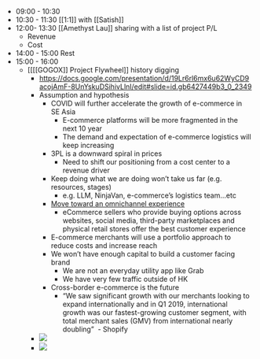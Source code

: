 - 09:00 - 10:30 
- 10:30 - 11:30 [[1:1]] with [[Satish]]
- 12:00- 13:30 [[Amethyst Lau]] sharing with a list of project P/L
    - Revenue
    - Cost
- 14:00 - 15:00 Rest
- 15:00 - 16:00
    - [[[[GOGOX]] Project Flywheel]] history digging
        - https://docs.google.com/presentation/d/19Lr6rl6mx6u62WyCD9acojAmF-8UnYskuDSihivLlnI/edit#slide=id.gb6427449b3_0_2349
        - Assumption and hypothesis
            - COVID will further accelerate the growth of e-commerce in SE Asia
                - E-commerce platforms will be more fragmented in the next 10 year
                - The demand and expectation of e-commerce logistics will keep increasing
            - 3PL is a downward spiral in prices
                - Need to shift our positioning from a cost center to a revenue driver
            - Keep doing what we are doing won’t take us far (e.g. resources, stages)
                - e.g. LLM, NinjaVan, e-commerce’s logistics team...etc
            - [Move toward an omnichannel experience](https://www.xsellco.com/resources/ecommerce-customer-experience/)
                - eCommerce sellers who provide buying options across websites, social media, third-party marketplaces and physical retail stores offer the best customer experience
            - E-commerce merchants will use a portfolio approach to reduce costs and increase reach
            - We won’t have enough capital to build a customer facing brand
                - We are not an everyday utility app like Grab
                - We have very few traffic outside of HK
            - Cross-border e-commerce is the future
                - “We saw significant growth with our merchants looking to expand internationally and in Q1 2019, international growth was our fastest-growing customer segment, with total merchant sales (GMV) from international nearly doubling”  - Shopify
        - ![](https://firebasestorage.googleapis.com/v0/b/firescript-577a2.appspot.com/o/imgs%2Fapp%2FIndieHacker%2F5G058V7fT4.png?alt=media&token=a8e72025-5a9e-41e8-8111-1b3c5e45b4ea)
        - ![](https://firebasestorage.googleapis.com/v0/b/firescript-577a2.appspot.com/o/imgs%2Fapp%2FIndieHacker%2FSk_VGC3AcF.png?alt=media&token=9a38bb44-9ca9-413f-85f6-cb65a002a8ba)
